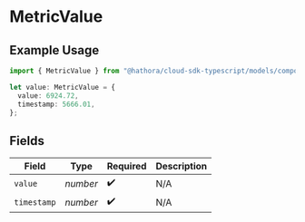 # MetricValue

## Example Usage

```typescript
import { MetricValue } from "@hathora/cloud-sdk-typescript/models/components";

let value: MetricValue = {
  value: 6924.72,
  timestamp: 5666.01,
};
```

## Fields

| Field              | Type               | Required           | Description        |
| ------------------ | ------------------ | ------------------ | ------------------ |
| `value`            | *number*           | :heavy_check_mark: | N/A                |
| `timestamp`        | *number*           | :heavy_check_mark: | N/A                |